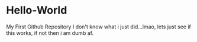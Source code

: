 # Hello-World
My First Github Repository
I don't know what i just did...lmao, lets just see if this works, if not then i am dumb af.
